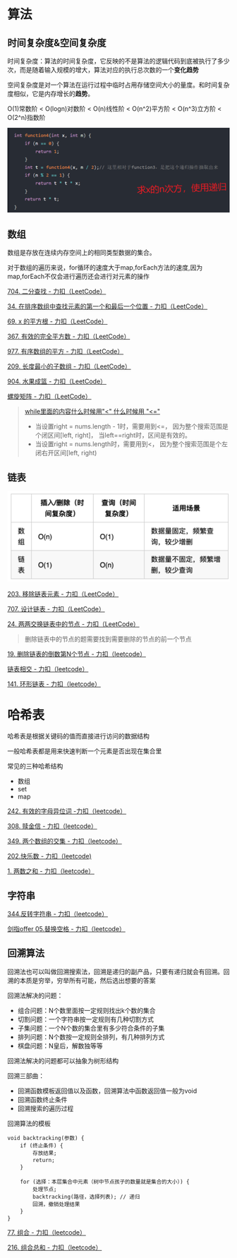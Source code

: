 # 算法

## 时间复杂度&空间复杂度

时间复杂度：算法的时间复杂度，它反映的不是算法的逻辑代码到底被执行了多少次，而是随着输入规模的增大，算法对应的执行总次数的一个**变化趋势**

空间复杂度是对一个算法在运行过程中临时占用存储空间大小的量度。和时间复杂度相似，它是内存增长的**趋势**。

O(1)常数阶 < O(logn)对数阶 < O(n)线性阶 < O(n^2)平方阶 < O(n^3)立方阶 < O(2^n)指数阶

![1667531388344](image/算法/1667531388344.png)

## 数组

数组是存放在连续内存空间上的相同类型数据的集合。

对于数组的遍历来说，for循环的速度大于map,forEach方法的速度,因为map,forEach不仅会进行遍历还会进行对元素的操作

[704. 二分查找 - 力扣（LeetCode）](https://leetcode.cn/problems/binary-search/)

[34. 在排序数组中查找元素的第一个和最后一个位置 - 力扣（LeetCode）](https://leetcode.cn/problems/find-first-and-last-position-of-element-in-sorted-array/description/?languageTags=javascript)

[69. x 的平方根  - 力扣（LeetCode）](https://leetcode.cn/problems/sqrtx/description/)

[367. 有效的完全平方数 - 力扣（LeetCode）](https://leetcode.cn/problems/valid-perfect-square/description/)

[977. 有序数组的平方 - 力扣（LeetCode）](https://leetcode.cn/problems/squares-of-a-sorted-array/description/)

[209. 长度最小的子数组 - 力扣（LeetCode）](https://leetcode.cn/problems/minimum-size-subarray-sum/description/?languageTags=javascript)

[904. 水果成篮 - 力扣（LeetCode）](https://leetcode.cn/problems/fruit-into-baskets/description/)

[螺旋矩阵 - 力扣（LeetCode）](https://leetcode.cn/problems/spiral-matrix-ii/description/)

> [while里面的内容什么时候用&#34;&lt;&#34; 什么时候用 &#34;&lt;=&#34;](https://www.cnblogs.com/lh4217/p/15945576.html#:~:text=在二分搜索中%2C如,分搜索就失效了。)
>
> - 当设置right = nums.length - 1时，需要用到<=， 因为整个搜索范围是个闭区间[left, right]， 当left==right时，区间是有效的。
> - 当设置right = nums.length时，需要用到<， 因为整个搜索范围是个左闭右开区间[left, right)

## 链表

![1667531275867](image/算法/1667531275867.png)

[203. 移除链表元素 - 力扣（LeetCode）](https://leetcode.cn/problems/remove-linked-list-elements/)

[707. 设计链表 - 力扣（LeetCode）](https://leetcode.cn/problems/design-linked-list/description/)

[24. 两两交换链表中的节点 - 力扣（LeetCode）](https://leetcode.cn/problems/swap-nodes-in-pairs/description/)

> 删除链表中的节点的题需要找到需要删除的节点的前一个节点

[19. 删除链表的倒数第N个节点 - 力扣（leetcode）](https://leetcode.cn/problems/remove-nth-node-from-end-of-list/)

[链表相交 - 力扣（leetcode）](https://leetcode.cn/problems/intersection-of-two-linked-lists-lcci/description/)

[141. 环形链表 - 力扣（leetcode）](https://leetcode.cn/problems/linked-list-cycle/description/?languageTags=javascript)

# 哈希表

哈希表是根据关键码的值而直接进行访问的数据结构

一般哈希表都是用来快速判断一个元素是否出现在集合里

常见的三种哈希结构

- 数组
- set
- map

[242. 有效的字母异位词 -力扣（leetcode）](https://leetcode.cn/problems/valid-anagram/description/)

[308. 赎金信 - 力扣（leetcode）](https://leetcode.cn/problems/ransom-note/)

[349. 两个数组的交集 - 力扣（leetcode）](https://leetcode.cn/problems/intersection-of-two-arrays/)

[202.快乐数 - 力扣（leetcode)](https://leetcode.cn/problems/happy-number/description/?languageTags=javascript)

[1. 两数之和 - 力扣（leetcode）](https://leetcode.cn/problems/two-sum/description/)

## 字符串

[344.反转字符串 - 力扣（leetcode）](https://leetcode.cn/problems/reverse-string/description/)

[剑指offer 05.替换空格 - 力扣（leetcode）](https://leetcode.cn/problems/ti-huan-kong-ge-lcof/)

## 回溯算法

回溯法也可以叫做回溯搜索法，回溯是递归的副产品，只要有递归就会有回溯。回溯的本质是穷举，穷举所有可能，然后选出想要的答案

回溯法解决的问题：

- 组合问题：N个数里面按一定规则找出k个数的集合
- 切割问题：一个字符串按一定规则有几种切割方式
- 子集问题：一个N个数的集合里有多少符合条件的子集
- 排列问题：N个数按一定规则全排列，有几种排列方式
- 棋盘问题：N皇后，解数独等等

回溯法解决的问题都可以抽象为树形结构

回溯三部曲：

- 回溯函数模板返回值以及函数，回溯算法中函数返回值一般为void
- 回溯函数终止条件
- 回溯搜索的遍历过程

回溯算法的模板

```
void backtracking(参数) {
    if (终止条件) {
        存放结果;
        return;
    }

    for (选择：本层集合中元素（树中节点孩子的数量就是集合的大小）) {
        处理节点;
        backtracking(路径，选择列表); // 递归
        回溯，撤销处理结果
    }
}
```

[77. 组合 - 力扣（leetcode）](https://leetcode.cn/problems/combinations/description/)

[216. 组合总和 - 力扣（leetcode）](https://leetcode.cn/problems/combination-sum-iii/description/)

